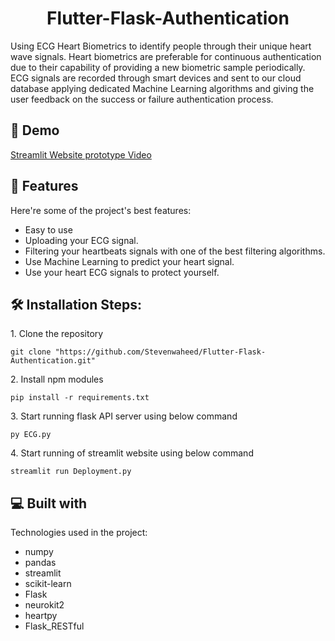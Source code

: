 <h1 align="center" id="title">Flutter-Flask-Authentication</h1>

<p id="description">Using ECG Heart Biometrics to identify people through their unique heart wave signals. Heart biometrics are preferable for continuous authentication due to their capability of providing a new biometric sample periodically. ECG signals are recorded through smart devices and sent to our cloud database applying dedicated Machine Learning algorithms and giving the user feedback on the success or failure authentication process.</p>

<h2>🚀 Demo</h2>

[Streamlit Website prototype Video](https://drive.google.com/file/d/14tA3XpfSSNZMkiGq7X63xCwji1KOntRT/view?usp=sharing)

  
  
<h2>🧐 Features</h2>

Here're some of the project's best features:

*   Easy to use
*   Uploading your ECG signal.
*   Filtering your heartbeats signals with one of the best filtering algorithms.
*   Use Machine Learning to predict your heart signal.
*   Use your heart ECG signals to protect yourself.

<h2>🛠️ Installation Steps:</h2>

<p>1. Clone the repository</p>

```
git clone "https://github.com/Stevenwaheed/Flutter-Flask-Authentication.git"
```

<p>2. Install npm modules</p>

```
pip install -r requirements.txt
```

<p>3. Start running flask API server using below command</p>

```
py ECG.py
```

<p>4. Start running of streamlit website using below command</p>

```
streamlit run Deployment.py
```

  
  
<h2>💻 Built with</h2>

Technologies used in the project:

*   numpy
*   pandas
*   streamlit
*   scikit-learn
*   Flask
*   neurokit2
*   heartpy
*   Flask\_RESTful
